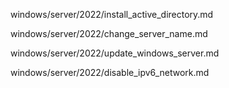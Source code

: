 windows/server/2022/install_active_directory.md

windows/server/2022/change_server_name.md

windows/server/2022/update_windows_server.md

windows/server/2022/disable_ipv6_network.md
